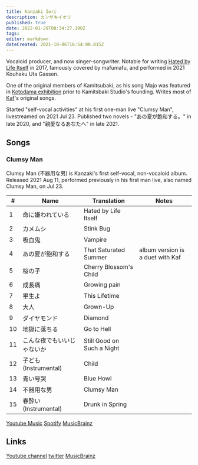 ```yaml
---
title: Kanzaki Iori
description: カンザキイオリ
published: true
date: 2022-01-29T08:34:27.190Z
tags: 
editor: markdown
dateCreated: 2021-10-06T16:54:00.815Z
---
```


Vocaloid producer, and now singer-songwriter. Notable for writing [Hated by Life Itself](https://www.youtube.com/watch?v=0HYm60Mjm0k) in 2017, famously covered by mafumafu, and performed in 2021 Kouhaku Uta Gassen.

One of the original members of Kamitsubaki, as his song Majo was featured in [Kotodama exhibition](https://kamitsubakilore.com/en/company/other/kotodama-tribe) prior to Kamitsbaki Studio's founding. Writes most of [Kaf](/people/virtual/kaf)'s original songs.

Started "self-vocal activities" at his first one-man live "Clumsy Man", livestreamed on 2021 Jul 23. Published two novels - "あの夏が飽和する。" in late 2020, and "親愛なるあなたへ" in late 2021.

## Songs

### Clumsy Man

Clumsy Man (不器用な男) is Kanzaki's first self-vocal, non-vocaloid album. Released 2021 Aug 11, performed previously in his first man live, also named Clumsy Man, on Jul 23.

| #  | Name             | Translation           | Notes  |
| -- | ---------------- | --------------------- | ------ |
| 1  | 命に嫌われている | Hated by Life Itself  | |
| 2  | カメムシ         | Stink Bug             | |
| 3  | 吸血鬼           | Vampire               | |
| 4  | あの夏が飽和する | That Saturated Summer | album version is a duet with Kaf |
| 5  | 桜の子           | Cherry Blossom's Child| |
| 6  | 成長痛           | Growing pain          | |
| 7  | 畢生よ           | This Lifetime         | |
| 8  | 大人             | Grown-Up              | |
| 9  | ダイヤモンド     | Diamond               | |
| 10 | 地獄に落ちる     | Go to Hell            | |
| 11 | こんな夜でもいいじゃないか | Still Good on Such a Night | |
| 12 | 子ども(Instrumental) | Child             | |
| 13 | 青い号哭         | Blue Howl             | |
| 14 | 不器用な男       | Clumsy Man            | |
| 15 | 春酔い(Instrumental) | Drunk in Spring       | |

[Youtube Music](https://music.youtube.com/playlist?list=OLAK5uy_khpLgXqCdtnSW4fjUOr8N_TCA_K0w2CJM)
[Spotify](https://open.spotify.com/album/5kveMwMBoDqZ0M8FrIyKVc?si=YaSoaXuoSTWgSygS4KTvGw)
[MusicBrainz](https://musicbrainz.org/release-group/9c147d5c-f1a4-4442-86e4-e60c87106a79)

## Links

[Youtube channel](https://www.youtube.com/channel/UCv1KOiaRusvqOR4BrT9Sh8w)
[twitter](https://twitter.com/kurogaki0311)
[MusicBrainz](https://musicbrainz.org/artist/0523a359-4dcc-4e12-85ee-72ef8607b525)
